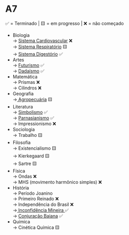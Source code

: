 # A7

✅ = Terminado | 🟨 = em progresso | ❌ = não começado

* Biologia \
  \-> [Sistema Cardiovascular](../../biologia/fisiologia-humana-sistemas/sistema-cardiovascular.md) ❌\
  \-> [Sistema Respiratório](../../biologia/fisiologia-humana-sistemas/sistema-respiratorio.md) 🟨\
  \-> [Sistema Digestório](../../biologia/fisiologia-humana-sistemas/sistema-digestorio.md) ✅
* Artes \
  \-> [Futurismo](../../artes/vanguardas-do-seculo-xx/futurismo.md) ✅\
  \-> [Dadaísmo](../../artes/vanguardas-do-seculo-xx/dadaismo.md) ✅
* Matemática \
  \-> Prismas ❌\
  \-> Cilindros ❌
* Geografia \
  \->[ Agropecuária](../../geografia/agropecuaria/) 🟨
* Literatura \
  \-> [Simbolismo](../../literatura/simbolismo.md) ✅\
  \-> [Parnasianismo](../../literatura/parnasianismo.md) ✅\
  \-> Impressionismo ❌
* Sociologia \
  \-> Trabalho  🟨
* Filosofia \
  \-> Existencialismo  🟨\
  \-> Kierkegaard  🟨\
  \-> Sartre  🟨
* Física \
  \-> Ondas ❌\
  \-> MHS (movimento harmônico simples) ❌
* História \
  \-> Período Joanino \
  \-> Primeiro Reinado ❌\
  \-> Independência do Brasil ❌\
  \->[ Inconfidência Mineira ](../../historia/historia-do-brasil/da-colonia-ao-imperio/inconfidencia-mineira.md)✅\
  \-> [Conjuração Baiana](../../historia/historia-do-brasil/da-colonia-ao-imperio/conjuracao-baiana-1798.md) ✅
* Química \
  \-> Cinética Química  🟨
